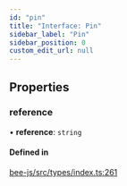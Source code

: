 ```yaml
---
id: "pin"
title: "Interface: Pin"
sidebar_label: "Pin"
sidebar_position: 0
custom_edit_url: null
---
```


## Properties

### reference

• **reference**: `string`

#### Defined in

[bee-js/src/types/index.ts:261](https://github.com/ethersphere/bee-js/blob/5b112bf/src/types/index.ts#L261)
